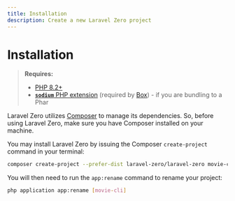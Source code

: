 ```yaml
---
title: Installation
description: Create a new Laravel Zero project
---
```


# Installation

> **Requires:**
>- [PHP 8.2+](https://php.net/releases)
>- [**`sodium`** PHP extension](https://php.net/manual/book.sodium.php) (required by [Box](https://github.com/box-project/box)) - if you are bundling to a Phar

Laravel Zero utilizes [Composer](https://getcomposer.org) to manage its dependencies. So, before using Laravel Zero, make sure you have Composer installed on your machine.

You may install Laravel Zero by issuing the Composer `create-project` command in your terminal:

```bash
composer create-project --prefer-dist laravel-zero/laravel-zero movie-cli
```

You will then need to run the `app:rename` command to rename your project:

```bash
php application app:rename [movie-cli]
```
